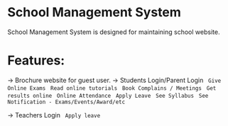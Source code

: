 # School Management System
School Management System is designed for maintaining school website.

# Features:
-> Brochure website for guest user.
-> Students Login/Parent Login 
  ` Give Online Exams`
  ` Read online tutorials`
  ` Book Complains / Meetings`
  ` Get results online`
  ` Online Attendance`
  ` Apply Leave`
  ` See Syllabus`
  ` See Notification - Exams/Events/Award/etc`
  
 -> Teachers Login
  ` Apply leave`
  ` `
  

